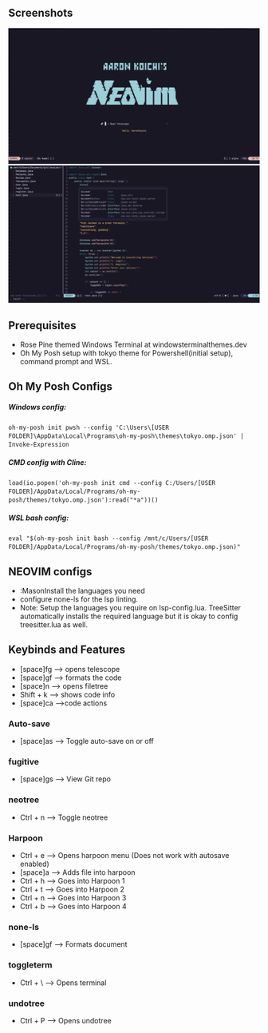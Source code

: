 ## Screenshots
![Screenshot of alpha.lua]( https://github.com/aaronkoichi/nvim/blob/master/Images/alpha.png?raw=true)
![Screenshot of Neovim](https://github.com/aaronkoichi/nvim/blob/master/Images/main.png?raw=true)
## Prerequisites
 - Rose Pine themed Windows Terminal at windowsterminalthemes.dev 
 - Oh My Posh setup with tokyo theme for Powershell(initial setup), command prompt and WSL.

## Oh My Posh Configs 
##### Windows config:

 ` oh-my-posh init pwsh --config 'C:\Users\[USER FOLDER]\AppData\Local\Programs\oh-my-posh\themes\tokyo.omp.json' | Invoke-Expression `

##### CMD config with Cline:

`load(io.popen('oh-my-posh init cmd --config C:/Users/[USER FOLDER]/AppData/Local/Programs/oh-my-posh/themes/tokyo.omp.json'):read("*a"))()`

##### WSL bash config:

`eval "$(oh-my-posh init bash --config /mnt/c/Users/[USER FOLDER]/AppData/Local/Programs/oh-my-posh/themes/tokyo.omp.json)"`




## NEOVIM configs 
- :MasonInstall the languages you need
- configure none-ls for the lsp linting.
- Note: Setup the languages you require on lsp-config.lua. TreeSitter automatically installs the required language but it is okay to config treesitter.lua as well.



## Keybinds and Features  
- [space]fg --> opens telescope
- [space]gf --> formats the code
- [space]n --> opens filetree
- Shift + k --> shows code info
- [space]ca -->code actions


### Auto-save
- [space]as --> Toggle auto-save on or off 

### fugitive 
- [space]gs --> View Git repo


### neotree
- Ctrl + n --> Toggle neotree


### Harpoon
- Ctrl + e --> Opens harpoon menu (Does not work with autosave enabled)
- [space]a --> Adds file into harpoon
- Ctrl + h --> Goes into Harpoon 1  
- Ctrl + t --> Goes into Harpoon 2  
- Ctrl + n --> Goes into Harpoon 3  
- Ctrl + b --> Goes into Harpoon 4 


### none-ls 
- [space]gf --> Formats document  

### toggleterm  
- Ctrl + \ --> Opens terminal   


### undotree  
- Ctrl + P --> Opens undotree




